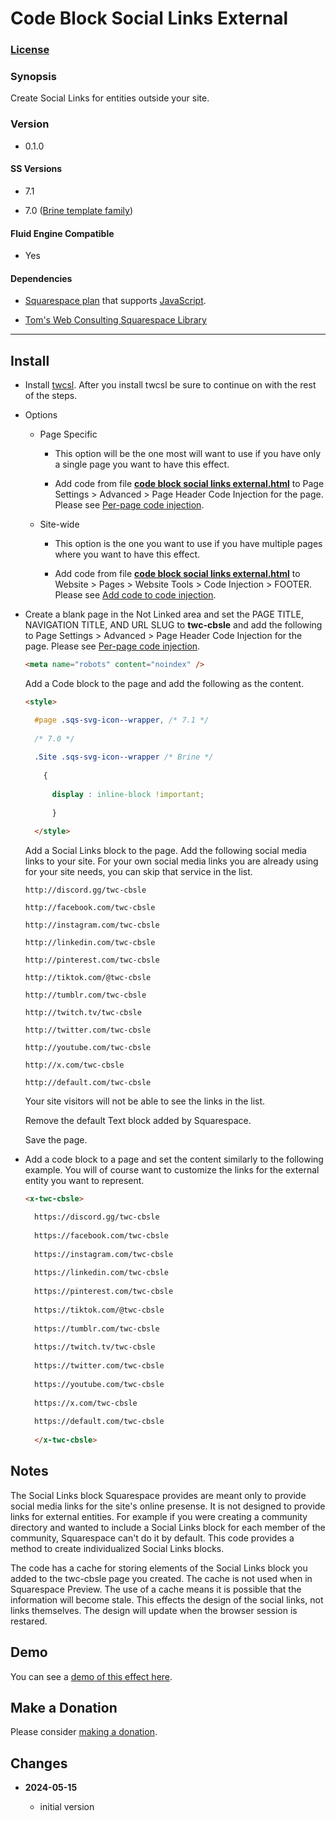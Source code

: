 # Code Block Social Links External

### [License][1]

### Synopsis

Create Social Links for entities outside your site.

### Version

  * 0.1.0

#### SS Versions

  * 7.1
  
  * 7.0 ([Brine template family][2])

#### Fluid Engine Compatible

  * Yes

#### Dependencies

  * [Squarespace plan][3] that supports [JavaScript][4].
  
  * [Tom's Web Consulting Squarespace Library][5]

---

## Install

* Install [twcsl][6]. After you install twcsl be sure to continue on with the
  rest of the steps.
  
* Options

  * Page Specific
  
    * This option will be the one most will want to use if you have only a
      single page you want to have this effect.
      
    * Add code from file **[code block social links external.html][7]** to Page
      Settings > Advanced > Page Header Code Injection for the page. Please see
      [Per-page code injection][8].
      
  * Site-wide
  
    * This option is the one you want to use if you have multiple pages where
      you want to have this effect.
      
    * Add code from file **[code block social links external.html][7]** to
      Website > Pages > Website Tools > Code Injection > FOOTER. Please see [Add
      code to code injection][9].
      
* Create a blank page in the Not Linked area and set the PAGE TITLE, NAVIGATION
  TITLE, AND URL SLUG to **twc-cbsle** and add the following to Page Settings >
  Advanced > Page Header Code Injection for the page. Please see [Per-page code
  injection][8].
  
  ```html
  <meta name="robots" content="noindex" />
  ```
    
  Add a Code block to the page and add the following as the content.
  
  ```html
  <style>
  
    #page .sqs-svg-icon--wrapper, /* 7.1 */
    
    /* 7.0 */
    
    .Site .sqs-svg-icon--wrapper /* Brine */
    
      {
      
        display : inline-block !important;
        
        }
        
    </style>
  ```
  
  Add a Social Links block to the page. Add the following social media links to
  your site. For your own social media links you are already using for your site
  needs, you can skip that service in the list.
  
  ```text
  http://discord.gg/twc-cbsle
  
  http://facebook.com/twc-cbsle
  
  http://instagram.com/twc-cbsle
  
  http://linkedin.com/twc-cbsle
  
  http://pinterest.com/twc-cbsle
  
  http://tiktok.com/@twc-cbsle
  
  http://tumblr.com/twc-cbsle
  
  http://twitch.tv/twc-cbsle
  
  http://twitter.com/twc-cbsle
  
  http://youtube.com/twc-cbsle
  
  http://x.com/twc-cbsle
  
  http://default.com/twc-cbsle
  ```
  
  Your site visitors will not be able to see the links in the list.
  
  Remove the default Text block added by Squarespace.
  
  Save the page.
  
* Add a code block to a page and set the content similarly to the following
  example. You will of course want to customize the links for the external
  entity you want to represent.
  
  ```html
  <x-twc-cbsle>
  
    https://discord.gg/twc-cbsle
    
    https://facebook.com/twc-cbsle
    
    https://instagram.com/twc-cbsle
    
    https://linkedin.com/twc-cbsle
    
    https://pinterest.com/twc-cbsle
    
    https://tiktok.com/@twc-cbsle
    
    https://tumblr.com/twc-cbsle
    
    https://twitch.tv/twc-cbsle
    
    https://twitter.com/twc-cbsle
    
    https://youtube.com/twc-cbsle
    
    https://x.com/twc-cbsle
    
    https://default.com/twc-cbsle
    
    </x-twc-cbsle>
  ```

## Notes

The Social Links block Squarespace provides are meant only to provide social
media links for the site's online presense. It is not designed to provide links
for external entities. For example if you were creating a community directory
and wanted to include a Social Links block for each member of the community,
Squarespace can't do it by default. This code provides a method to create
individualized Social Links blocks.

The code has a cache for storing elements of the Social Links block you added to
the twc-cbsle page you created. The cache is not used when in Squarespace
Preview. The use of a cache means it is possible that the information will
become stale. This effects the design of the social links, not links themselves.
The design will update when the browser session is restared.

## Demo

You can see a [demo of this effect here][18].

## Make a Donation

Please consider [making a donation][10].

## Changes

<!-- * **2021-05-19**

  * added a choice of paragraph styles
  * user can set store url slug
  * bumped version to 0.2d0
  -->
* **2024-05-15**

  * initial version

[1]: https://github.com/tomsWebConsulting/twcsl/blob/main/LICENSE.txt#L1
[2]: https://support.squarespace.com/hc/en-us/articles/212512738-Brine-template-family
[3]: https://www.squarespace.com/pricing
[4]: https://en.wikipedia.org/wiki/JavaScript
[5]: https://github.com/tomsWebConsulting/twcsl
[6]: https://github.com/tomsWebConsulting/twcsl#install-options
[7]: code%20block%20social%20links%20external.html#L1
[8]: https://support.squarespace.com/hc/en-us/articles/205815908-Using-code-injection#toc-per-page-code-injection
[9]: https://support.squarespace.com/hc/en-us/articles/205815908-Using-code-injection#toc-add-code-to-code-injection
[18]: https://toms-web-consulting-demos.squarespace.com/code-block-social-links-external?password=twcdemos
[10]: https://github.com/tomsWebConsulting/twcsl#make-a-donation
